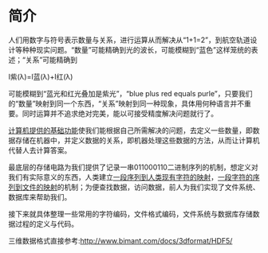 # 简介
人们用数字与符号表示数量与关系，进行运算从而解决从“1+1=2”，到航空轨道设计等种种现实问题。“数量”可能精确到光的波长，可能模糊到“蓝色”这样笼统的表述；“关系”可能精确到

I紫(λ)=I蓝(λ)+I红(λ)

可能模糊到“蓝光和红光叠加是紫光”，“blue plus red equals purle”，只要我们的“数量”映射到同一个东西，“关系”映射到同一种现象，具体用何种语言并不重要。同时运算并不追求绝对完美，能以可接受精度解决问题就行了。

[计算机提供的基础功能](https://zhuanlan.zhihu.com/p/367927405)使我们能根据自己所需解决的问题，去定义一些数量，即数据存储在机器中，并定义数据的关系，即机器处理这些数据的方法，从而让计算机代替人去计算答案。

最底层的存储电路为我们提供了记录一串011000110二进制序列的机制，想定义对我们有实际意义的东西，人类建立[一段序列到人类现有字符的映射](https://www.zhihu.com/question/23374078/answer/69732605)，[一段字符的序列到文件的映射](https://cloud.tencent.com/developer/article/1706064)的机制；为便查找数据，访问数据，前人为我们实现了文件系统、数据库来帮助我们。

接下来就具体整理一些常用的字符编码，文件格式编码，文件系统与数据库存储数据过程的定义与代码。

三维数据格式直接参考:http://www.bimant.com/docs/3dformat/HDF5/